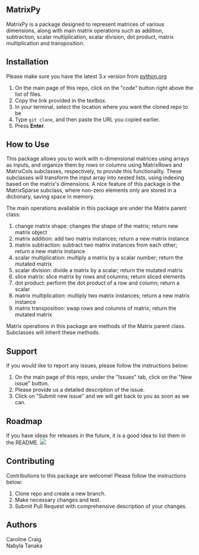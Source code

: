 ## MatrixPy

MatrixPy is a package designed to represent matrices of various dimensions, along with main matrix operations such as addition, subtraction, scalar multiplication, scalar division, dot product, matrix multiplication and transposition.


## Installation

Please make sure you have the latest 3.x version from [python.org](https://www.python.org/)

1. On the main page of this repo, click on the "code" button right above the list of files.
2. Copy the link provided in the textbox.
3. In your terminal, select the location where you want the cloned repo to be
4. Type `git clone`, and then paste the URL you copied earlier.
5. Press **Enter**.


## How to Use
This package allows you to work with n-dimensional matrices using arrays as inputs, and organize them by rows or columns using MatrixRows and MatrixCols subclasses, respectively, to provide this functionality. These subclasses will transform the input array into nested lists, using indexing based on the matrix's dimensions. A nice feature of this package is the MatrixSparse subclass, where non-zero elements only are stored in a dictionary, saving space in memory.

The main operations available in this package are under the Matrix parent class:

1. change matrix shape: changes the shape of the matrix; return new matrix object
1. matrix addition: add two matrix instances; return a new matrix instance
2. matrix subtraction: subtract two matrix instances from each other; return a new matrix instance
3. scalar multiplication: multiply a matrix by a scalar number; return the mutated matrix
4. scalar division: divide a matrix by a scalar; return the mutated matrix
5. slice matrix: slice matrix by rows and columns; return sliced elements
5. dot product: perform the dot product of a row and column; return a scalar
6. matrix multiplication: multiply two matrix instances; return a new matrix instance
7. matrix transposition: swap rows and columns of matrix; return the mutated matrix

Matrix operations in this package are methods of the Matrix parent class. Subclasses will inherit these methods.


## Support
If you would like to report any issues, please follow the instructions below:

1. On the main page of this repo, under the "Issues" tab, click on the "New issue" button.
2. Please provide us a detailed description of the issue.
3. Click on "Submit new issue" and we will get back to you as soon as we can.

## Roadmap
If you have ideas for releases in the future, it is a good idea to list them in the README.
![](Untitled.png)

## Contributing
Contributions to this package are welcome! Please follow the instructions below:  
1. Clone repo and create a new branch.
2. Make necessary changes and test.
3. Submit Pull Request with comprehensive description of your changes.

## Authors
Caroline Craig  
Nabyla Tanaka


